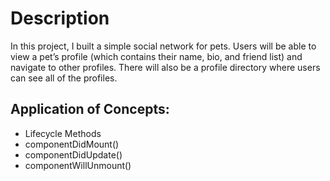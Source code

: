 # Description
In this project, I built a simple social network for pets. Users will be able to view a pet’s profile (which contains their name, bio, and friend list) and navigate to other profiles. There will also be a profile directory where users can see all of the profiles.

## Application of Concepts:

* Lifecycle Methods
*   componentDidMount()
*   componentDidUpdate()
*   componentWillUnmount()

